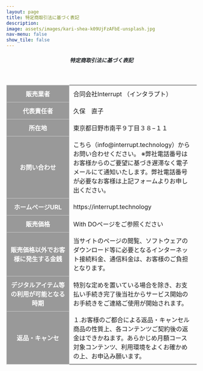 ```yaml
---
layout: page
title: 特定商取引法に基づく表記
description: 
image: assets/images/kari-shea-k09UjFzAFbE-unsplash.jpg
nav-menu: false
show_tile: false
---
```

<style type="text/css">
table {
  margin: 20px auto;
}
.tbl-r02 th {
  background: #999999;
  border: solid 1px #ccc;
  color: #fff;
  padding: 10px;
  width: 33%;
}
.tbl-r02 td {
　border: solid 1px #ccc;
  padding: 10px;
}

@media screen and (max-width: 640px) {
table {
    font-size: 1.0em;
  margin: 0px auto;
}
  .last td:last-child {
    border-bottom: solid 1px #ccc;
    width: 100%;
  }
  .tbl-r02 {
    width: 90%;
  }
  .tbl-r02 th,
  .tbl-r02 td {
　　border-bottom: none;
    display: block;
    width: 100%;
  }
}

    
</style>
<!-- Main -->
<div id="main" class="alt">

<!-- One -->
<section id="one">
    <div class="inner">
        <header class="major">
            <h5 style="color:#212529;">特定商取引法に基づく表記</h5>
        </header>

<!-- Content -->

<table class="tbl-r02">
  <tr>
    <th>販売業者</th>
    <td>合同会社Interrupt （インタラプト）</td>
  </tr>
  <tr>
    <th>代表責任者</th>
    <td>久保　直子</td>
  </tr>
  <tr>
    <th>所在地</th>
    <td>東京都日野市南平９丁目３８−１１</td>
  </tr>
  <tr>
    <th>お問い合わせ</th>
    <td>こちら（info@interrupt.technology）からお問い合わせください。
※弊社電話番号はお客様からのご要望に基づき遅滞なく電子メールにて通知いたします。弊社電話番号が必要なお客様は上記フォームよりお申し出ください。
</td>
  </tr>
  <tr>
    <th>ホームページURL</th>
    <td>https://interrupt.technology</td>
  </tr>
  <tr>
    <th>販売価格</th>
    <td>With DOページをご参照ください</td>
  </tr>
  <tr>
    <th>販売価格以外でお客様に発生する金銭</th>
    <td>当サイトのページの閲覧、ソフトウェアのダウンロード等に必要となるインターネット接続料金、通信料金は、お客様のご負担となります。</td>
  </tr>
  <tr>
    <th>デジタルアイテム等の利用が可能となる時期</th>
    <td>特別な定めを置いている場合を除き、お支払い手続き完了後当社からサービス開始のお手続きをご連絡ご使用が開始されます。</td>
  </tr>
  <tr class="last">
    <th>返品・キャンセ</th>
    <td>１.お客様のご都合による返品・キャンセル
商品の性質上、各コンテンツご契約後の返金はできかねます。あらかじめ月額コース対象コンテンツ、利用環境をよくお確かめの上、お申込み願います。
</td>
  </tr>
</table>

<!-- Break -->
</div>
</section>
</div>

